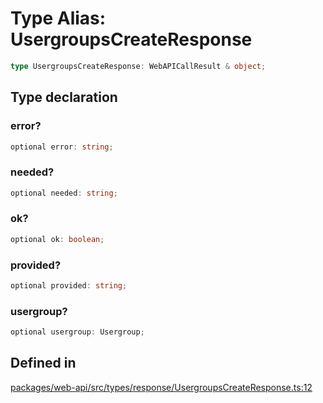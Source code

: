 # Type Alias: UsergroupsCreateResponse

```ts
type UsergroupsCreateResponse: WebAPICallResult & object;
```

## Type declaration

### error?

```ts
optional error: string;
```

### needed?

```ts
optional needed: string;
```

### ok?

```ts
optional ok: boolean;
```

### provided?

```ts
optional provided: string;
```

### usergroup?

```ts
optional usergroup: Usergroup;
```

## Defined in

[packages/web-api/src/types/response/UsergroupsCreateResponse.ts:12](https://github.com/slackapi/node-slack-sdk/blob/main/packages/web-api/src/types/response/UsergroupsCreateResponse.ts#L12)
